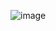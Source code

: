 ![image](https://user-images.githubusercontent.com/31981663/161474859-5734bb07-c6dc-49c9-8c87-d7b4ab0e1ed5.png)
